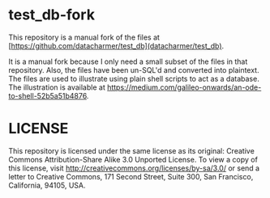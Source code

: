# test_db-fork

This repository is a manual fork of the files at
[https://github.com/datacharmer/test_db](datacharmer/test_db).

It is a manual fork because I only need a small subset of the files in
that repository.  Also, the files have been un-SQL'd and converted
into plaintext.  The files are used to illustrate using plain shell
scripts to act as a database.  The illustration is available at
https://medium.com/galileo-onwards/an-ode-to-shell-52b5a51b4876.

# LICENSE

This repository is licensed under the same license as its original:
Creative Commons Attribution-Share Alike 3.0 Unported License.  To
view a copy of this license, visit
http://creativecommons.org/licenses/by-sa/3.0/ or send a letter to
Creative Commons, 171 Second Street, Suite 300, San Francisco,
California, 94105, USA.
